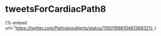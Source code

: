 # tweetsForCardiacPath8

{% embed url="https://twitter.com/PathologyAlerts/status/1150116861046136832% }

